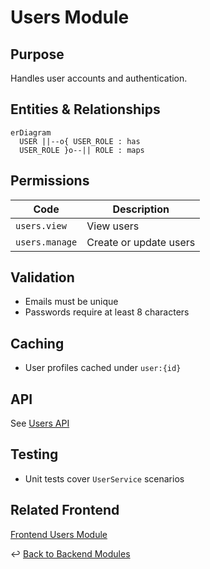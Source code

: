 # Users Module

## Purpose
Handles user accounts and authentication.

## Entities & Relationships
```mermaid
erDiagram
  USER ||--o{ USER_ROLE : has
  USER_ROLE }o--|| ROLE : maps
```

## Permissions
| Code | Description |
|------|-------------|
| `users.view` | View users |
| `users.manage` | Create or update users |

## Validation
- Emails must be unique
- Passwords require at least 8 characters

## Caching
- User profiles cached under `user:{id}`

## API
See [Users API](../api/users.md)

## Testing
- Unit tests cover `UserService` scenarios

## Related Frontend
[Frontend Users Module](../../frontend/modules/users.md)

↩ [Back to Backend Modules](./_index.md)
